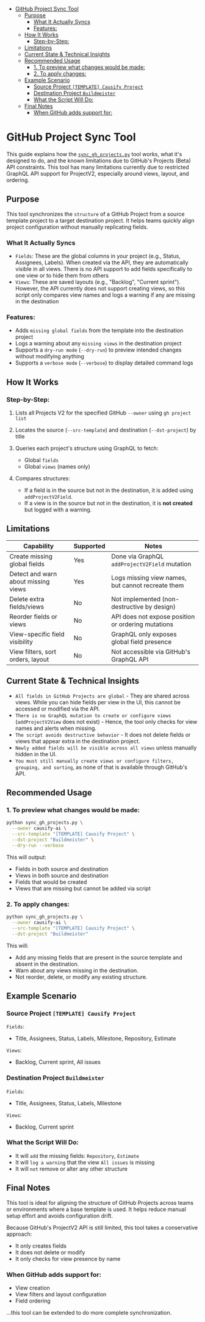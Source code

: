 <!-- toc -->

- [GitHub Project Sync Tool](#github-project-sync-tool)
  * [Purpose](#purpose)
    + [What It Actually Syncs](#what-it-actually-syncs)
    + [Features:](#features)
  * [How It Works](#how-it-works)
    + [Step-by-Step:](#step-by-step)
  * [Limitations](#limitations)
  * [Current State & Technical Insights](#current-state--technical-insights)
  * [Recommended Usage](#recommended-usage)
    + [1. To preview what changes would be made:](#1-to-preview-what-changes-would-be-made)
    + [2. To apply changes:](#2-to-apply-changes)
  * [Example Scenario](#example-scenario)
    + [Source Project `[TEMPLATE] Causify Project`](#source-project-template-causify-project)
    + [Destination Project `Buildmeister`](#destination-project-buildmeister)
    + [What the Script Will Do:](#what-the-script-will-do)
  * [Final Notes](#final-notes)
    + [When GitHub adds support for:](#when-github-adds-support-for)

<!-- tocstop -->

# GitHub Project Sync Tool

This guide explains how the
[`sync_gh_projects.py`](/dev_scripts_helpers/github/sync_gh_projects.py) tool
works, what it's designed to do, and the known limitations due to GitHub's
Projects (Beta) API constraints. This tool has many limitations currently due to
restricted GraphQL API support for ProjectV2, especially around views, layout,
and ordering.

## Purpose

This tool synchronizes the `structure` of a GitHub Project from a source
template project to a target destination project. It helps teams quickly align
project configuration without manually replicating fields.

### What It Actually Syncs

- `Fields`: These are the global columns in your project (e.g., Status,
  Assignees, Labels). When created via the API, they are automatically visible
  in all views. There is no API support to add fields specifically to one view
  or to hide them from others
- `Views`: These are saved layouts (e.g., "Backlog", "Current sprint"). However,
  the API currently does not support creating views, so this script only
  compares view names and logs a warning if any are missing in the destination

### Features:

- Adds `missing global fields` from the template into the destination project
- Logs a warning about any `missing views` in the destination project
- Supports a `dry-run mode` (`--dry-run`) to preview intended changes without
  modifying anything
- Supports a `verbose mode` (`--verbose`) to display detailed command logs

## How It Works

### Step-by-Step:

1. Lists all Projects V2 for the specified GitHub `--owner` using
   `gh project list`
2. Locates the source (`--src-template`) and destination (`--dst-project`) by
   title
3. Queries each project's structure using GraphQL to fetch:
   - Global `fields`
   - Global `views` (names only)

4. Compares structures:
   - If a field is in the source but not in the destination, it is added using
     `addProjectV2Field`.
   - If a view is in the source but not in the destination, it is **not
     created** but logged with a warning.

## Limitations

| Capability                          | Supported | Notes                                              |
| ----------------------------------- | --------- | -------------------------------------------------- |
| Create missing global fields        | Yes       | Done via GraphQL `addProjectV2Field` mutation      |
| Detect and warn about missing views | Yes       | Logs missing view names, but cannot recreate them  |
| Delete extra fields/views           | No        | Not implemented (non-destructive by design)        |
| Reorder fields or views             | No        | API does not expose position or ordering mutations |
| View-specific field visibility      | No        | GraphQL only exposes global field presence         |
| View filters, sort orders, layout   | No        | Not accessible via GitHub's GraphQL API            |

## Current State & Technical Insights

- `All fields in GitHub Projects are global` - They are shared across views.
  While you can hide fields per view in the UI, this cannot be accessed or
  modified via the API.
- `There is no GraphQL mutation to create or configure views`
  (`addProjectV2View` does not exist) - Hence, the tool only checks for view
  names and alerts when missing.
- `The script avoids destructive behavior` - It does not delete fields or views
  that appear extra in the destination project.
- `Newly added fields will be visible across all views` unless manually hidden
  in the UI.
- `You must still manually create views or configure filters, grouping, and sorting`,
  as none of that is available through GitHub's API.

## Recommended Usage

### 1. To preview what changes would be made:

```bash
python sync_gh_projects.py \
  --owner causify-ai \
  --src-template "[TEMPLATE] Causify Project" \
  --dst-project "Buildmeister" \
  --dry-run --verbose
```

This will output:

- Fields in both source and destination
- Views in both source and destination
- Fields that would be created
- Views that are missing but cannot be added via script

### 2. To apply changes:

```bash
python sync_gh_projects.py \
  --owner causify-ai \
  --src-template "[TEMPLATE] Causify Project" \
  --dst-project "Buildmeister"
```

This will:

- Add any missing fields that are present in the source template and absent in
  the destination.
- Warn about any views missing in the destination.
- Not reorder, delete, or modify any existing structure.

## Example Scenario

### Source Project `[TEMPLATE] Causify Project`

`Fields`:

- Title, Assignees, Status, Labels, Milestone, Repository, Estimate

`Views`:

- Backlog, Current sprint, All issues

### Destination Project `Buildmeister`

`Fields`:

- Title, Assignees, Status, Labels, Milestone

`Views`:

- Backlog, Current sprint

### What the Script Will Do:

- It will `add` the missing fields: `Repository`, `Estimate`
- It will `log a warning` that the view `All issues` is missing
- It will `not` remove or alter any other structure

## Final Notes

This tool is ideal for aligning the structure of GitHub Projects across teams or
environments where a base template is used. It helps reduce manual setup effort
and avoids configuration drift.

Because GitHub's ProjectV2 API is still limited, this tool takes a conservative
approach:

- It only creates fields
- It does not delete or modify
- It only checks for view presence by name

### When GitHub adds support for:

- View creation
- View filters and layout configuration
- Field ordering

...this tool can be extended to do more complete synchronization.

